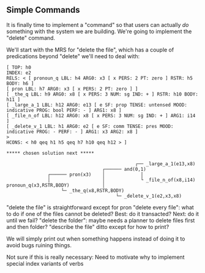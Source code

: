 ## Simple Commands
It is finally time to implement a "command" so that users can actually *do* something with the system we are building. We're going to implement the "delete" command.

We'll start with the MRS for "delete the file", which has a couple of predications beyond "delete" we'll need to deal with:
~~~
[ TOP: h0
INDEX: e2
RELS: < [ pronoun_q LBL: h4 ARG0: x3 [ x PERS: 2 PT: zero ] RSTR: h5 BODY: h6 ]
[ pron LBL: h7 ARG0: x3 [ x PERS: 2 PT: zero ] ]
[ _the_q LBL: h9 ARG0: x8 [ x PERS: 3 NUM: sg IND: + ] RSTR: h10 BODY: h11 ]
[ _large_a_1 LBL: h12 ARG0: e13 [ e SF: prop TENSE: untensed MOOD: indicative PROG: bool PERF: - ] ARG1: x8 ]
[ _file_n_of LBL: h12 ARG0: x8 [ x PERS: 3 NUM: sg IND: + ] ARG1: i14 ]
[ _delete_v_1 LBL: h1 ARG0: e2 [ e SF: comm TENSE: pres MOOD: indicative PROG: - PERF: - ] ARG1: x3 ARG2: x8 ]
>
HCONS: < h0 qeq h1 h5 qeq h7 h10 qeq h12 > ]

***** chosen solution next *****

                                               ┌── _large_a_1(e13,x8)
                                   ┌────── and(0,1)
               ┌────── pron(x3)    │             │
               │                   │             └ _file_n_of(x8,i14)
pronoun_q(x3,RSTR,BODY)            │
                    └─ _the_q(x8,RSTR,BODY)
                                        └─ _delete_v_1(e2,x3,x8)
~~~

"delete the file" is straightforward except for pron
"delete every file": what to do if one of the files cannot be deleted?
    Best: do it transacted?
    Next: do it until we fail?
"delete the folder": maybe needs a planner to delete files first and then folder?
"describe the file" ditto except for how to print?

We will simply print out when something happens instead of doing it to avoid bugs ruining things.

Not sure if this is really necessary: Need to motivate why to implement special index variants of verbs
